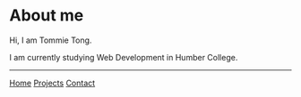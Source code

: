 # About me

Hi, I am Tommie Tong.

I am currently studying Web Development in Humber College.

---

[Home]()
[Projects](projects)
[Contact](contact)
